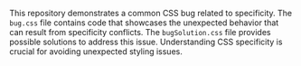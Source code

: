This repository demonstrates a common CSS bug related to specificity. The `bug.css` file contains code that showcases the unexpected behavior that can result from specificity conflicts.  The `bugSolution.css` file provides possible solutions to address this issue.  Understanding CSS specificity is crucial for avoiding unexpected styling issues.